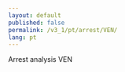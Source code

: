 ```yaml
---
layout: default
published: false
permalink: /v3_1/pt/arrest/VEN/
lang: pt
---
```


Arrest analysis VEN
